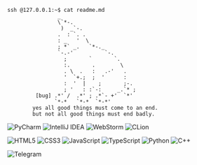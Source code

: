 ```
ssh @127.0.0.1:~$ cat readme.md
                _                       
                \`*-.                   
                 )  _`-.                
                .  : `. .               
                : _   '  \              
                ; *` _.   `*-._         
                `-.-'          `-.      
                  ;       `       `.    
                  :.       .        \   
                  . \  .   :   .-'   .  
                  '  `+.;  ;  '      :  
                  :  '  |    ;       ;-.
                  ; '   : :`-:     _.`* ;
         [bug] .*' /  .*' ; .*`- +'  `*'
               `*-*   `*-*  `*-*'                 
        yes all good things must come to an end.
        but not all good things must end badly.
```


![PyCharm](https://img.shields.io/badge/IDE-PyCharm-informational?style=flat&logo=pycharm&logoColor=white&color=000000)
![IntelliJ IDEA](https://img.shields.io/badge/IDE-IntelliJ%20IDEA-informational?style=flat&logo=intellij-idea&logoColor=white&color=000000)
![WebStorm](https://img.shields.io/badge/IDE-WebStorm-informational?style=flat&logo=webstorm&logoColor=white&color=000000)
![CLion](https://img.shields.io/badge/IDE-CLion-informational?style=flat&logo=clion&logoColor=white&color=000000)


![HTML5](https://img.shields.io/badge/HTML5-000000?style=flat&logo=html5&logoColor=white)
![CSS3](https://img.shields.io/badge/CSS3-000000?style=flat&logo=css3&logoColor=white)
![JavaScript](https://img.shields.io/badge/JavaScript-000000?style=flat&logo=javascript&logoColor=white)
![TypeScript](https://img.shields.io/badge/TypeScript-000000?style=flat&logo=typescript&logoColor=white)
![Python](https://img.shields.io/badge/Python-000000?style=flat&logo=python&logoColor=white)
![C++](https://img.shields.io/badge/C++-000000?style=flat&logo=c%2B%2B&logoColor=white)

![Telegram](https://img.shields.io/badge/Telegram-000000?style=flat&logo=telegram&logoColor=white)

<script src="https://tryhackme.com/badge/2810745"></script>






